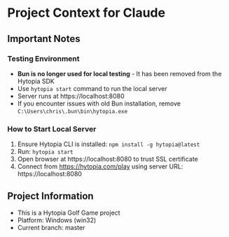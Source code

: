 # Project Context for Claude

## Important Notes

### Testing Environment
- **Bun is no longer used for local testing** - It has been removed from the Hytopia SDK
- Use `hytopia start` command to run the local server
- Server runs at https://localhost:8080
- If you encounter issues with old Bun installation, remove `C:\Users\chris\.bun\bin\hytopia.exe`

### How to Start Local Server
1. Ensure Hytopia CLI is installed: `npm install -g hytopia@latest`
2. Run: `hytopia start`
3. Open browser at https://localhost:8080 to trust SSL certificate
4. Connect from https://hytopia.com/play using server URL: https://localhost:8080

## Project Information
- This is a Hytopia Golf Game project
- Platform: Windows (win32)
- Current branch: master